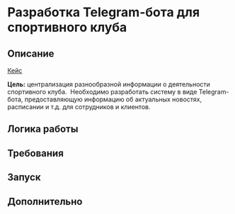 # Разработка Telegram-бота для cпортивного клуба

## Описание
[Кейс](https://профстажировки.рф/cases/99347/)

**Цель:** централизация разнообразной информации о деятельности спортивного клуба.  Необходимо разработать систему в виде Telegram-бота, предоставляющую информацию об актуальных новостях, расписании и т.д. для сотрудников и клиентов. 

## Логика работы

## Требования

## Запуск

## Дополнительно
